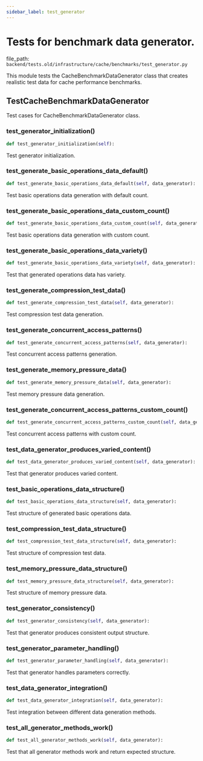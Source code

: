 ```yaml
---
sidebar_label: test_generator
---
```


# Tests for benchmark data generator.

  file_path: `backend/tests.old/infrastructure/cache/benchmarks/test_generator.py`

This module tests the CacheBenchmarkDataGenerator class that creates
realistic test data for cache performance benchmarks.

## TestCacheBenchmarkDataGenerator

Test cases for CacheBenchmarkDataGenerator class.

### test_generator_initialization()

```python
def test_generator_initialization(self):
```

Test generator initialization.

### test_generate_basic_operations_data_default()

```python
def test_generate_basic_operations_data_default(self, data_generator):
```

Test basic operations data generation with default count.

### test_generate_basic_operations_data_custom_count()

```python
def test_generate_basic_operations_data_custom_count(self, data_generator):
```

Test basic operations data generation with custom count.

### test_generate_basic_operations_data_variety()

```python
def test_generate_basic_operations_data_variety(self, data_generator):
```

Test that generated operations data has variety.

### test_generate_compression_test_data()

```python
def test_generate_compression_test_data(self, data_generator):
```

Test compression test data generation.

### test_generate_concurrent_access_patterns()

```python
def test_generate_concurrent_access_patterns(self, data_generator):
```

Test concurrent access patterns generation.

### test_generate_memory_pressure_data()

```python
def test_generate_memory_pressure_data(self, data_generator):
```

Test memory pressure data generation.

### test_generate_concurrent_access_patterns_custom_count()

```python
def test_generate_concurrent_access_patterns_custom_count(self, data_generator):
```

Test concurrent access patterns with custom count.

### test_data_generator_produces_varied_content()

```python
def test_data_generator_produces_varied_content(self, data_generator):
```

Test that generator produces varied content.

### test_basic_operations_data_structure()

```python
def test_basic_operations_data_structure(self, data_generator):
```

Test structure of generated basic operations data.

### test_compression_test_data_structure()

```python
def test_compression_test_data_structure(self, data_generator):
```

Test structure of compression test data.

### test_memory_pressure_data_structure()

```python
def test_memory_pressure_data_structure(self, data_generator):
```

Test structure of memory pressure data.

### test_generator_consistency()

```python
def test_generator_consistency(self, data_generator):
```

Test that generator produces consistent output structure.

### test_generator_parameter_handling()

```python
def test_generator_parameter_handling(self, data_generator):
```

Test that generator handles parameters correctly.

### test_data_generator_integration()

```python
def test_data_generator_integration(self, data_generator):
```

Test integration between different data generation methods.

### test_all_generator_methods_work()

```python
def test_all_generator_methods_work(self, data_generator):
```

Test that all generator methods work and return expected structure.
